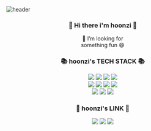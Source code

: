 <!-- ### Hi there 👋 -->

<!--
**hoonzinope/hoonzinope** is a ✨ _special_ ✨ repository because its `README.md` (this file) appears on your GitHub profile.

Here are some ideas to get you started:

- 🔭 I’m currently working on ...
- 🌱 I’m currently learning ...
- 👯 I’m looking to collaborate on ...
- 🤔 I’m looking for help with ...
- 💬 Ask me about ...
- 📫 How to reach me: ...
- 😄 Pronouns: ...
- ⚡ Fun fact: ...
-->

![header](https://capsule-render.vercel.app/api?type=waving&color=auto&height=160&section=header&text=hoonzi%20GitRepo&fontAlign=50&fontAlignY=70&fontSize=90&fontColor=000000)

<h3 align="center">👋 Hi there i'm hoonzi 👋</h3>
<p align="center">
  🤔 I’m looking for
  <br>
  something fun 😄
</p>

<!-- ### hoonzi's TECH STACK -->
<h3 align="center">📚 hoonzi's TECH STACK 📚</h3>
<p align="center">
  <img src="https://img.shields.io/badge/Python-3766AB?style=flat-square&logo=Python&logoColor=white"/></a>
  <img src="https://img.shields.io/badge/Jupyter-F37626?style=flat-square&logo=Jupyter&logoColor=white"/>
  <img src="https://img.shields.io/badge/JAVA-007396?style=flat-square&logo=java&logoColor=white">
  <img src="https://img.shields.io/badge/mysql-4479A1?style=flat-square&logo=mysql&logoColor=white">
  <br>
  <img src="https://img.shields.io/badge/javascript-F7DF1E?style=flat-square&logo=javascript&logoColor=black">
  <img src="https://img.shields.io/badge/jquery-0769AD?style=flat-square&logo=jquery&logoColor=white">
  <img src="https://img.shields.io/badge/html-E34F26?style=flat-square&logo=html5&logoColor=white">
  <img src="https://img.shields.io/badge/D3.js-F9A03C?style=flat-square&logo=D3.js&logoColor=white">
  <br>
  <img src="https://img.shields.io/badge/Apache Maven-C71A36?style=flat-square&logo=apachemaven&logoColor=white">
  <img src="https://img.shields.io/badge/apache tomcat-F8DC75?style=flat-square&logo=apachetomcat&logoColor=white">
  <img src="https://img.shields.io/badge/Apache Maven-C71A36?style=flat-square&logo=apachemaven&logoColor=white">
</p>

<!-- ### hoonzi's LINK -->
<!-- <a href="버튼을 눌렀을 때 이동할 링크" target="_blank"><img src="https://img.shields.io/badge/뱃지레이블-배경색?style=뱃지모양&logo=로고&logoColor=로고색상"/></a>
 -->
<h3 align="center">🌈 hoonzi's LINK 🌈</h3>
<p align="center">
  <a href="https://www.instagram.com/hoonzii/" target="_blank"><img src="https://img.shields.io/badge/Instagram-E4405F?style=flat-squar&logo=Instagram&logoColor=white"/></a>
  <a href="https://hoonzi-text.tistory.com/category/text" target="_blank"><img src="https://img.shields.io/badge/Tistory-09B3AF?style=flat-squar&logo=Storyblok&logoColor=white"/></a>
  <a href="mailto:hoonzinope@gmail.com"><img src="https://img.shields.io/badge/Gmail-d14836?style=flat-square&logo=Gmail&logoColor=white&link=hoonzinope@gmail.com"/></a>
</p>

